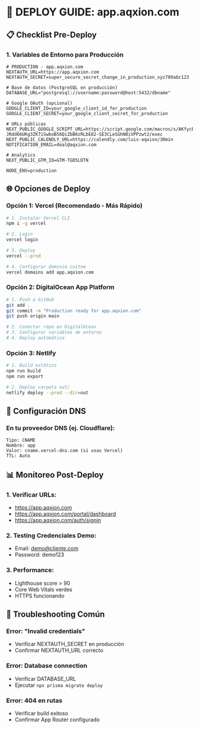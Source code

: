 # 🚀 DEPLOY GUIDE: app.aqxion.com

## 📋 Checklist Pre-Deploy

### 1. Variables de Entorno para Producción

```env
# PRODUCTION - app.aqxion.com
NEXTAUTH_URL=https://app.aqxion.com
NEXTAUTH_SECRET=super_secure_secret_change_in_production_xyz789abc123

# Base de datos (PostgreSQL en producción)
DATABASE_URL="postgresql://username:password@host:5432/dbname"

# Google OAuth (opcional)
GOOGLE_CLIENT_ID=your_google_client_id_for_production
GOOGLE_CLIENT_SECRET=your_google_client_secret_for_production

# URLs públicas
NEXT_PUBLIC_GOOGLE_SCRIPT_URL=https://script.google.com/macros/s/AKfycbxyXFlpt_bTk-JRdd66UKg3ZK7iSwboB56QiZbB6zRLbE82-SE3CLeSGhN0iVPPzwt2/exec
NEXT_PUBLIC_CALENDLY_URL=https://calendly.com/luis-aqxion/30min
NOTIFICATION_EMAIL=deal@aqxion.com

# Analytics
NEXT_PUBLIC_GTM_ID=GTM-TGD5LDTN

NODE_ENV=production
```

## 🌐 Opciones de Deploy

### Opción 1: Vercel (Recomendado - Más Rápido)
```bash
# 1. Instalar Vercel CLI
npm i -g vercel

# 2. Login
vercel login

# 3. Deploy
vercel --prod

# 4. Configurar dominio custom
vercel domains add app.aqxion.com
```

### Opción 2: DigitalOcean App Platform
```bash
# 1. Push a GitHub
git add .
git commit -m "Production ready for app.aqxion.com"
git push origin main

# 2. Conectar repo en DigitalOcean
# 3. Configurar variables de entorno
# 4. Deploy automático
```

### Opción 3: Netlify
```bash
# 1. Build estático
npm run build
npm run export

# 2. Deploy carpeta out/
netlify deploy --prod --dir=out
```

## 🔧 Configuración DNS

### En tu proveedor DNS (ej. Cloudflare):
```
Tipo: CNAME
Nombre: app
Valor: cname.vercel-dns.com (si usas Vercel)
TTL: Auto
```

## 📊 Monitoreo Post-Deploy

### 1. Verificar URLs:
- https://app.aqxion.com
- https://app.aqxion.com/portal/dashboard
- https://app.aqxion.com/auth/signin

### 2. Testing Credenciales Demo:
- Email: demo@cliente.com
- Password: demo123

### 3. Performance:
- Lighthouse score > 90
- Core Web Vitals verdes
- HTTPS funcionando

## 🚨 Troubleshooting Común

### Error: "Invalid credentials"
- Verificar NEXTAUTH_SECRET en producción
- Confirmar NEXTAUTH_URL correcto

### Error: Database connection
- Verificar DATABASE_URL
- Ejecutar `npx prisma migrate deploy`

### Error: 404 en rutas
- Verificar build exitoso
- Confirmar App Router configurado
